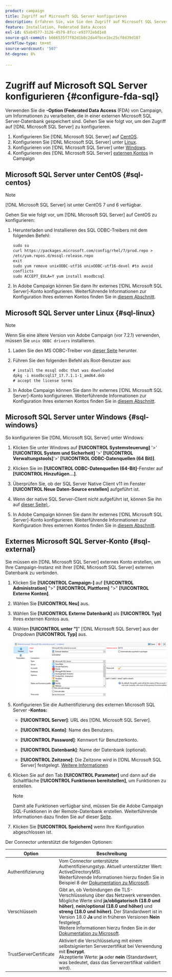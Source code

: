 ```yaml
---
product: campaign
title: Zugriff auf Microsoft SQL Server konfigurieren
description: Erfahren Sie, wie Sie den Zugriff auf Microsoft SQL Server konfigurieren
feature: Installation, Federated Data Access
exl-id: 65ab4577-3126-4579-8fcc-e93772ebd1e8
source-git-commit: b666535f7f82d1b8c2da4fbce1bc25cf8d39d187
workflow-type: tm+mt
source-wordcount: '507'
ht-degree: 8%

---
```


# Zugriff auf Microsoft SQL Server konfigurieren {#configure-fda-sql}



Verwenden Sie die **-Option (Federated Data Access** (FDA) von Campaign, um Informationen zu verarbeiten, die in einer externen Microsoft SQL Server-Datenbank gespeichert sind. Gehen Sie wie folgt vor, um den Zugriff auf [!DNL Microsoft SQL Server] zu konfigurieren.

1. Konfigurieren Sie [!DNL Microsoft SQL Server] auf [CentOS](#sql-centos).
1. Konfigurieren Sie [!DNL Microsoft SQL Server] unter [Linux](#sql-linux).
1. Konfigurieren von [!DNL Microsoft SQL Server] unter [Windows](#sql-windows).
1. Konfigurieren des [!DNL Microsoft SQL Server] [externen Kontos](#sql-external) in Campaign

## Microsoft SQL Server unter CentOS {#sql-centos}

>[!NOTE]
>
> [!DNL Microsoft SQL Server] ist unter CentOS 7 und 6 verfügbar.

Gehen Sie wie folgt vor, um [!DNL Microsoft SQL Server] auf CentOS zu konfigurieren:

1. Herunterladen und Installieren des SQL ODBC-Treibers mit dem folgenden Befehl:

   ```
   sudo su
   curl https://packages.microsoft.com/config/rhel/7/prod.repo > /etc/yum.repos.d/mssql-release.repo
   exit
   sudo yum remove unixODBC-utf16 unixODBC-utf16-devel #to avoid conflicts
   sudo ACCEPT_EULA=Y yum install msodbcsql
   ```

1. In Adobe Campaign können Sie dann Ihr externes [!DNL Microsoft SQL Server]-Konto konfigurieren. Weiterführende Informationen zur Konfiguration Ihres externen Kontos finden Sie in [diesem Abschnitt](#sql-external).

## Microsoft SQL Server unter Linux {#sql-linux}

>[!NOTE]
>
> Wenn Sie eine ältere Version von Adobe Campaign (vor 7.2.1) verwenden, müssen Sie `unix ODBC drivers` installieren.

1. Laden Sie den MS ODBC-Treiber von [dieser Seite](https://packages.microsoft.com/ubuntu/16.04/prod/pool/main/m/msodbcsql17/) herunter.

1. Führen Sie den folgenden Befehl als Root-Benutzer aus:

   ```
   # install the mssql odbc that was downloaded
   dpkg -i msodbcsql17_17.7.1.1-1_amd64.deb
   # accept the license terms
   ```

1. In Adobe Campaign können Sie dann Ihr externes [!DNL Microsoft SQL Server]-Konto konfigurieren. Weiterführende Informationen zur Konfiguration Ihres externen Kontos finden Sie in [diesem Abschnitt](#sql-external).

## Microsoft SQL Server unter Windows {#sql-windows}

So konfigurieren Sie [!DNL Microsoft SQL Server] unter Windows:

1. Klicken Sie unter Windows auf **[!UICONTROL Systemsteuerung]** &#39;>&#39; **[!UICONTROL System und Sicherheit]** &#39;>&#39; **[!UICONTROL Verwaltungstools]**&#39;>&#39; **[!UICONTROL ODBC-Datenquellen (64 Bit)]**.

1. Klicken Sie im **[!UICONTROL ODBC-Datenquellen (64-Bit]**-Fenster auf **[!UICONTROL Hinzufügen…]**.

1. Überprüfen Sie, ob der SQL Server Native Client v11 im Fenster **[!UICONTROL Neue Daten-Source erstellen]** aufgeführt ist.

1. Wenn der native SQL Server-Client nicht aufgeführt ist, können Sie ihn auf [dieser Seite) ](https://www.microsoft.com/en-my/download/details.aspx?id=36434).

1. In Adobe Campaign können Sie dann Ihr externes [!DNL Microsoft SQL Server]-Konto konfigurieren. Weiterführende Informationen zur Konfiguration Ihres externen Kontos finden Sie in [diesem Abschnitt](#sql-external).

## Externes Microsoft SQL Server-Konto {#sql-external}

Sie müssen ein [!DNL Microsoft SQL Server] externes Konto erstellen, um Ihre Campaign-Instanz mit Ihrer [!DNL Microsoft SQL Server] externen Datenbank zu verbinden.

1. Klicken Sie **[!UICONTROL Campaign-]** auf **[!UICONTROL Administration]** &quot;>&quot; **[!UICONTROL Plattform]** &quot;>&quot; **[!UICONTROL Externe Konten]**.

1. Wählen Sie **[!UICONTROL Neu]** aus.

1. Wählen Sie **[!UICONTROL Externe Datenbank]** als **[!UICONTROL Typ]** Ihres externen Kontos aus.

1. Wählen **[!UICONTROL unter &quot;]**&quot; [!DNL Microsoft SQL Server] aus der Dropdown **[!UICONTROL Typ]** aus.

   ![](assets/sql.png)

1. Konfigurieren Sie die Authentifizierung des externen Microsoft SQL Server **-Kontos:**

   * **[!UICONTROL Server]**: URL des [!DNL Microsoft SQL Server].

   * **[!UICONTROL Konto]**: Name des Benutzers.

   * **[!UICONTROL Password]**: Kennwort für Benutzerkonto.

   * **[!UICONTROL Datenbank]**: Name der Datenbank (optional).

   * **[!UICONTROL Zeitzone]**: Die Zeitzone wird in [!DNL Microsoft SQL Server] festgelegt. [Weitere Informationen](https://docs.microsoft.com/en-us/sql/t-sql/functions/current-timezone-transact-sql?view=sql-server-ver15)

1. Klicken Sie auf den Tab **[!UICONTROL Parameter]** und dann auf die Schaltfläche **[!UICONTROL Funktionen bereitstellen]**, um Funktionen zu erstellen.

   >[!NOTE]
   >
   >Damit alle Funktionen verfügbar sind, müssen Sie die Adobe Campaign SQL-Funktionen in der Remote-Datenbank erstellen. Weiterführende Informationen dazu finden Sie auf dieser [Seite](../../configuration/using/adding-additional-sql-functions.md).

1. Klicken Sie **[!UICONTROL Speichern]** wenn Ihre Konfiguration abgeschlossen ist.

Der Connector unterstützt die folgenden Optionen:

| Option | Beschreibung  |
|---|---|
| Authentifizierung | Vom Connector unterstützte Authentifizierungstyp. Aktuell unterstützter Wert: ActiveDirectoryMSI. <br> Weiterführende Informationen hierzu finden Sie in Beispiel 8 der [Dokumentation zu Microsoft](https://docs.microsoft.com/en-us/sql/connect/odbc/using-azure-active-directory?view=sql-server-ver15#example-connection-strings). |
| Verschlüsseln | Gibt an, ob Verbindungen die TLS-Verschlüsselung über das Netzwerk verwenden. Mögliche Werte sind **ja/obligatorisch (18.0 und höher)**, **nein/optional (18.0 und höher)** und **streng (18.0 und höher)**. Der Standardwert ist in Version 18.0 **Ja** und in früheren Versionen **Nein** festgelegt. <br>Weitere Informationen hierzu finden Sie in der [Dokumentation zu Microsoft](https://docs.microsoft.com/en-us/sql/connect/odbc/dsn-connection-string-attribute?view=azure-sqldw-latest#encrypt). |
| TrustServerCertificate | Aktiviert die Verschlüsselung mit einem selbstsignierten Serverzertifikat bei Verwendung mit **Encrypt**. <br>Akzeptierte Werte: **ja** oder **nein** (Standardwert, was bedeutet, dass das Serverzertifikat validiert wird). |
